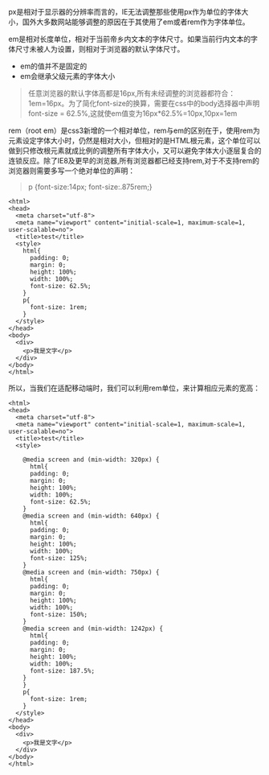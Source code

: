 
px是相对于显示器的分辨率而言的，IE无法调整那些使用px作为单位的字体大小，国外大多数网站能够调整的原因在于其使用了em或者rem作为字体单位。

em是相对长度单位，相对于当前帝乡内文本的字体尺寸。如果当前行内文本的字体尺寸未被人为设置，则相对于浏览器的默认字体尺寸。

* em的值并不是固定的
* em会继承父级元素的字体大小

> 任意浏览器的默认字体高都是16px,所有未经调整的浏览器都符合：1em=16px。为了简化font-size的换算，需要在css中的body选择器中声明font-size = 62.5%,这就使em值变为16px*62.5%=10px,10px=1em

rem（root em）是css3新增的一个相对单位，rem与em的区别在于，使用rem为元素设定字体大小时，仍然是相对大小，但相对的是HTML根元素，这个单位可以做到只修改根元素就成比例的调整所有字体大小，又可以避免字体大小逐层复合的连锁反应。除了IE8及更早的浏览器,所有浏览器都已经支持rem,对于不支持rem的浏览器则需要多写一个绝对单位的声明：

> p {font-size:14px; font-size:.875rem;}

```
<html>
<head>
  <meta charset="utf-8">
  <meta name="viewport" content="initial-scale=1, maximum-scale=1, user-scalable=no">
  <title>test</title>
  <style>
    html{
      padding: 0;
      margin: 0;
      height: 100%;
      width: 100%;
      font-size: 62.5%;
    }
    p{
      font-size: 1rem;
    }
  </style>
</head>
<body>
  <div>
    <p>我是文字</p>
  </div>
</body>
</html>
```

所以，当我们在适配移动端时，我们可以利用rem单位，来计算相应元素的宽高：

```
<html>
<head>
  <meta charset="utf-8">
  <meta name="viewport" content="initial-scale=1, maximum-scale=1, user-scalable=no">
  <title>test</title>
  <style>

    @media screen and (min-width: 320px) {
      html{
      padding: 0;
      margin: 0;
      height: 100%;
      width: 100%;
      font-size: 62.5%;
    }
    @media screen and (min-width: 640px) {
      html{
      padding: 0;
      margin: 0;
      height: 100%;
      width: 100%;
      font-size: 125%;
    }
    @media screen and (min-width: 750px) {
      html{
      padding: 0;
      margin: 0;
      height: 100%;
      width: 100%;
      font-size: 150%;
    }
    @media screen and (min-width: 1242px) {
      html{
      padding: 0;
      margin: 0;
      height: 100%;
      width: 100%;
      font-size: 187.5%;
    }
    }
    p{
      font-size: 1rem;
    }
  </style>
</head>
<body>
  <div>
    <p>我是文字</p>
  </div>
</body>
</html>
```